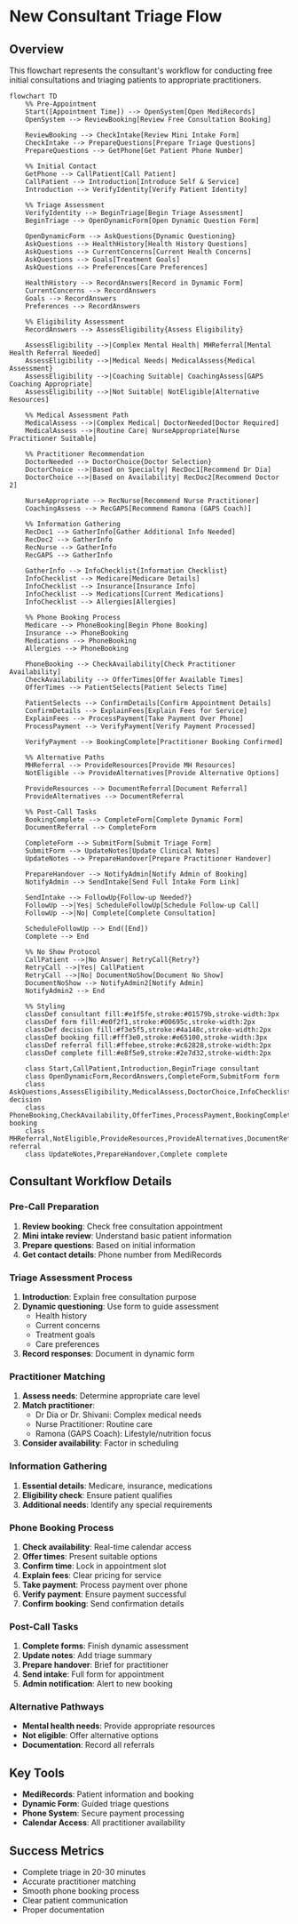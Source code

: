 # New Consultant Triage Flow

## Overview
This flowchart represents the consultant's workflow for conducting free initial consultations and triaging patients to appropriate practitioners.

```mermaid
flowchart TD
    %% Pre-Appointment
    Start([Appointment Time]) --> OpenSystem[Open MediRecords]
    OpenSystem --> ReviewBooking[Review Free Consultation Booking]
    
    ReviewBooking --> CheckIntake[Review Mini Intake Form]
    CheckIntake --> PrepareQuestions[Prepare Triage Questions]
    PrepareQuestions --> GetPhone[Get Patient Phone Number]
    
    %% Initial Contact
    GetPhone --> CallPatient[Call Patient]
    CallPatient --> Introduction[Introduce Self & Service]
    Introduction --> VerifyIdentity[Verify Patient Identity]
    
    %% Triage Assessment
    VerifyIdentity --> BeginTriage[Begin Triage Assessment]
    BeginTriage --> OpenDynamicForm[Open Dynamic Question Form]
    
    OpenDynamicForm --> AskQuestions{Dynamic Questioning}
    AskQuestions --> HealthHistory[Health History Questions]
    AskQuestions --> CurrentConcerns[Current Health Concerns]
    AskQuestions --> Goals[Treatment Goals]
    AskQuestions --> Preferences[Care Preferences]
    
    HealthHistory --> RecordAnswers[Record in Dynamic Form]
    CurrentConcerns --> RecordAnswers
    Goals --> RecordAnswers
    Preferences --> RecordAnswers
    
    %% Eligibility Assessment
    RecordAnswers --> AssessEligibility{Assess Eligibility}
    
    AssessEligibility -->|Complex Mental Health| MHReferral[Mental Health Referral Needed]
    AssessEligibility -->|Medical Needs| MedicalAssess{Medical Assessment}
    AssessEligibility -->|Coaching Suitable| CoachingAssess[GAPS Coaching Appropriate]
    AssessEligibility -->|Not Suitable| NotEligible[Alternative Resources]
    
    %% Medical Assessment Path
    MedicalAssess -->|Complex Medical| DoctorNeeded[Doctor Required]
    MedicalAssess -->|Routine Care| NurseAppropriate[Nurse Practitioner Suitable]
    
    %% Practitioner Recommendation
    DoctorNeeded --> DoctorChoice{Doctor Selection}
    DoctorChoice -->|Based on Specialty| RecDoc1[Recommend Dr Dia]
    DoctorChoice -->|Based on Availability| RecDoc2[Recommend Doctor 2]
    
    NurseAppropriate --> RecNurse[Recommend Nurse Practitioner]
    CoachingAssess --> RecGAPS[Recommend Ramona (GAPS Coach)]
    
    %% Information Gathering
    RecDoc1 --> GatherInfo[Gather Additional Info Needed]
    RecDoc2 --> GatherInfo
    RecNurse --> GatherInfo
    RecGAPS --> GatherInfo
    
    GatherInfo --> InfoChecklist{Information Checklist}
    InfoChecklist --> Medicare[Medicare Details]
    InfoChecklist --> Insurance[Insurance Info]
    InfoChecklist --> Medications[Current Medications]
    InfoChecklist --> Allergies[Allergies]
    
    %% Phone Booking Process
    Medicare --> PhoneBooking[Begin Phone Booking]
    Insurance --> PhoneBooking
    Medications --> PhoneBooking
    Allergies --> PhoneBooking
    
    PhoneBooking --> CheckAvailability[Check Practitioner Availability]
    CheckAvailability --> OfferTimes[Offer Available Times]
    OfferTimes --> PatientSelects[Patient Selects Time]
    
    PatientSelects --> ConfirmDetails[Confirm Appointment Details]
    ConfirmDetails --> ExplainFees[Explain Fees for Service]
    ExplainFees --> ProcessPayment[Take Payment Over Phone]
    ProcessPayment --> VerifyPayment[Verify Payment Processed]
    
    VerifyPayment --> BookingComplete[Practitioner Booking Confirmed]
    
    %% Alternative Paths
    MHReferral --> ProvideResources[Provide MH Resources]
    NotEligible --> ProvideAlternatives[Provide Alternative Options]
    
    ProvideResources --> DocumentReferral[Document Referral]
    ProvideAlternatives --> DocumentReferral
    
    %% Post-Call Tasks
    BookingComplete --> CompleteForm[Complete Dynamic Form]
    DocumentReferral --> CompleteForm
    
    CompleteForm --> SubmitForm[Submit Triage Form]
    SubmitForm --> UpdateNotes[Update Clinical Notes]
    UpdateNotes --> PrepareHandover[Prepare Practitioner Handover]
    
    PrepareHandover --> NotifyAdmin[Notify Admin of Booking]
    NotifyAdmin --> SendIntake[Send Full Intake Form Link]
    
    SendIntake --> FollowUp{Follow-up Needed?}
    FollowUp -->|Yes| ScheduleFollowUp[Schedule Follow-up Call]
    FollowUp -->|No| Complete[Complete Consultation]
    
    ScheduleFollowUp --> End([End])
    Complete --> End
    
    %% No Show Protocol
    CallPatient -->|No Answer| RetryCall{Retry?}
    RetryCall -->|Yes| CallPatient
    RetryCall -->|No| DocumentNoShow[Document No Show]
    DocumentNoShow --> NotifyAdmin2[Notify Admin]
    NotifyAdmin2 --> End
    
    %% Styling
    classDef consultant fill:#e1f5fe,stroke:#01579b,stroke-width:3px
    classDef form fill:#e0f2f1,stroke:#00695c,stroke-width:2px
    classDef decision fill:#f3e5f5,stroke:#4a148c,stroke-width:2px
    classDef booking fill:#fff3e0,stroke:#e65100,stroke-width:3px
    classDef referral fill:#ffebee,stroke:#c62828,stroke-width:2px
    classDef complete fill:#e8f5e9,stroke:#2e7d32,stroke-width:2px
    
    class Start,CallPatient,Introduction,BeginTriage consultant
    class OpenDynamicForm,RecordAnswers,CompleteForm,SubmitForm form
    class AskQuestions,AssessEligibility,MedicalAssess,DoctorChoice,InfoChecklist,FollowUp decision
    class PhoneBooking,CheckAvailability,OfferTimes,ProcessPayment,BookingComplete booking
    class MHReferral,NotEligible,ProvideResources,ProvideAlternatives,DocumentReferral referral
    class UpdateNotes,PrepareHandover,Complete complete
```

## Consultant Workflow Details

### Pre-Call Preparation
1. **Review booking**: Check free consultation appointment
2. **Mini intake review**: Understand basic patient information
3. **Prepare questions**: Based on initial information
4. **Get contact details**: Phone number from MediRecords

### Triage Assessment Process
1. **Introduction**: Explain free consultation purpose
2. **Dynamic questioning**: Use form to guide assessment
   - Health history
   - Current concerns
   - Treatment goals
   - Care preferences
3. **Record responses**: Document in dynamic form

### Practitioner Matching
1. **Assess needs**: Determine appropriate care level
2. **Match practitioner**:
   - Dr Dia or Dr. Shivani: Complex medical needs
   - Nurse Practitioner: Routine care
   - Ramona (GAPS Coach): Lifestyle/nutrition focus
3. **Consider availability**: Factor in scheduling

### Information Gathering
1. **Essential details**: Medicare, insurance, medications
2. **Eligibility check**: Ensure patient qualifies
3. **Additional needs**: Identify any special requirements

### Phone Booking Process
1. **Check availability**: Real-time calendar access
2. **Offer times**: Present suitable options  
3. **Confirm time**: Lock in appointment slot
4. **Explain fees**: Clear pricing for service
5. **Take payment**: Process payment over phone
6. **Verify payment**: Ensure payment successful
7. **Confirm booking**: Send confirmation details

### Post-Call Tasks
1. **Complete forms**: Finish dynamic assessment
2. **Update notes**: Add triage summary
3. **Prepare handover**: Brief for practitioner
4. **Send intake**: Full form for appointment
5. **Admin notification**: Alert to new booking

### Alternative Pathways
- **Mental health needs**: Provide appropriate resources
- **Not eligible**: Offer alternative options
- **Documentation**: Record all referrals

## Key Tools
- **MediRecords**: Patient information and booking
- **Dynamic Form**: Guided triage questions
- **Phone System**: Secure payment processing
- **Calendar Access**: All practitioner availability

## Success Metrics
- Complete triage in 20-30 minutes
- Accurate practitioner matching
- Smooth phone booking process
- Clear patient communication
- Proper documentation
